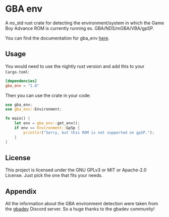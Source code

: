 # GBA env

A no_std rust crate for detecting the environment/system in which the Game Boy Advance ROM is currently running ex. GBA/NDS/mGBA/VBA/gpSP.

You can find the documentation for gba_env [here](https://docs.rs/gba_env/latest/gba_env/).

## Usage

You would need to use the nightly rust version and add this to your `Cargo.toml`:

```toml
[dependencies]
gba_env = "1.0"
```

Then you can use the crate in your code:

```rust
use gba_env;
use gba_env::Environment;

fn main() {
    let env = gba_env::get_env();
    if env == Environment::GpSp {
        println!("Sorry, but this ROM is not supported on gpSP.");
    } 
}
```

## License
This project is licensed under the GNU GPLv3 or MIT or Apache-2.0 License.
Just pick the one that fits your needs.

## Appendix
All the information about the GBA environment detection were taken from the [gbadev](https://gbadev.net/) Discord server. So a huge thanks to the gbadev community!
